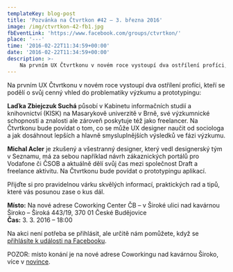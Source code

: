```yaml
---
templateKey: blog-post
title: 'Pozvánka na Čtvrtkon #42 – 3. března 2016'
image: /img/ctvrtkon-42-fb1.jpg
fbEventLink: 'https://www.facebook.com/groups/ctvrtkon/'
place: '---'
time: '2016-02-22T11:34:59+00:00'
date: '2016-02-22T11:34:59+00:00'
description: >-
    Na prvním UX Čtvrtkonu v novém roce vystoupí dva ostřílení profíci, kteří se podělí o svůj cenný vhled do problematiky výzkumu a prototypingu:Laďka Zbiejczuk Suchá působí v Kabinetu informačních...
---
```

Na prvním UX Čtvrtkonu v novém roce vystoupí dva ostřílení profíci, kteří se podělí o svůj cenný vhled do problematiky výzkumu a prototypingu:

**Laďka Zbiejczuk Suchá** působí v Kabinetu informačních studií a knihovnictví (KISK) na Masarykově univerzitě v Brně, své výzkumnické schopnosti a znalosti ale zároveň poskytuje též jako freelancer. Na Čtvrtkonu bude povídat o tom, co se může UX designer naučit od sociologa a jak dosáhnout lepších a hlavně smysluplnějších výsledků ve fázi výzkumu.

**Michal Acler** je zkušený a všestranný designer, který vedl designerský tým v Seznamu, má za sebou například návrh zákaznických portálů pro Vodafone či ČSOB a aktuálně dělí svůj čas mezi společnost Draft a freelance aktivitu. Na Čtvrtkonu bude povídat o prototypingu aplikací.

Přijďte si pro pravidelnou várku skvělých informací, praktických rad a tipů, které vás posunou zase o kus dál.

**Místo:** Na nové adrese Coworking Center ČB – v Široké ulici nad kavárnou Široko – Široká 443/19, 370 01 České Budějovice  
**Čas:** 3. 3. 2016 – 18:00

Na akci není potřeba se přihlásit, ale určitě nám pomůžete, když se [přihlásíte k události na Facebooku](https://www.facebook.com/events/847331028746760/).

POZOR: místo konání je na nové adrese Coworkingu nad kavárnou Široko, více v [novince](http://ctvrtkon.cz/pozor-ctvrtkon-na-nove-adrese-coworkingu-v-siroke-ulici/).